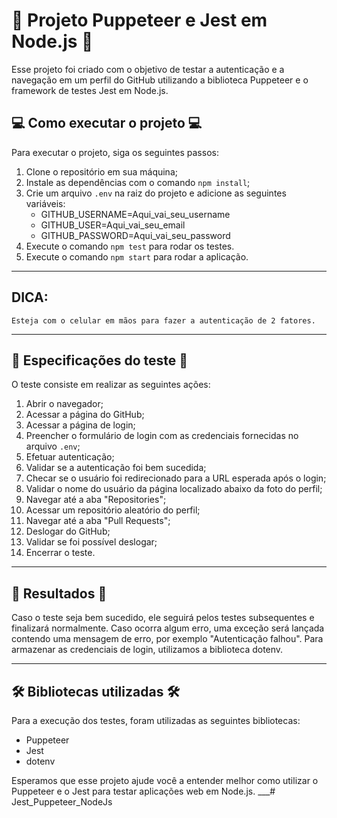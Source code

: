 # 🚀 Projeto Puppeteer e Jest em Node.js 🚀

Esse projeto foi criado com o objetivo de testar a
autenticação e a navegação em um perfil do GitHub utilizando
a biblioteca Puppeteer e o framework de testes Jest em Node.js.

## 💻 Como executar o projeto 💻

Para executar o projeto, siga os seguintes passos:

1. Clone o repositório em sua máquina;
2. Instale as dependências com o comando `npm install`;
3. Crie um arquivo `.env` na raiz do projeto e adicione as seguintes variáveis:
   * GITHUB_USERNAME=Aqui_vai_seu_username
   * GITHUB_USER=Aqui_vai_seu_email
   * GITHUB_PASSWORD=Aqui_vai_seu_password
4. Execute o comando `npm test` para rodar os testes.
5. Execute o comando `npm start` para rodar a aplicação.
___

## DICA:
    Esteja com o celular em mãos para fazer a autenticação de 2 fatores.

___
## 📝 Especificações do teste 📝

O teste consiste em realizar as seguintes ações:

1. Abrir o navegador;
2. Acessar a página do GitHub;
3. Acessar a página de login;
4. Preencher o formulário de login com as credenciais fornecidas no arquivo `.env`;
5. Efetuar autenticação;
6. Validar se a autenticação foi bem sucedida;
7. Checar se o usuário foi redirecionado para a URL esperada após o login;
8. Validar o nome do usuário da página localizado abaixo da foto do perfil;
9. Navegar até a aba "Repositories";
10. Acessar um repositório aleatório do perfil;
11. Navegar até a aba "Pull Requests";
12. Deslogar do GitHub;
13. Validar se foi possível deslogar;
14. Encerrar o teste.
___
## 📝 Resultados 📝


Caso o teste seja bem sucedido, ele seguirá pelos testes subsequentes e finalizará normalmente. Caso ocorra algum erro, uma exceção será lançada contendo uma mensagem de erro, por exemplo "Autenticação falhou". Para armazenar as credenciais de login, utilizamos a biblioteca dotenv.
___
## 🛠️ Bibliotecas utilizadas 🛠️

Para a execução dos testes, foram utilizadas as seguintes bibliotecas:

- Puppeteer
- Jest
- dotenv

Esperamos que esse projeto ajude você a entender melhor como utilizar o Puppeteer e o Jest para testar aplicações web em Node.js.
___# Jest_Puppeteer_NodeJs

